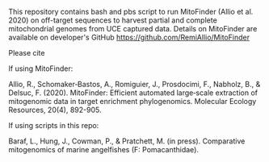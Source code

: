 This repository contains bash and pbs script to run MitoFinder (Allio et al. 2020) on off-target sequences to harvest partial and complete mitochondrial genomes from UCE captured data.
Details on MitoFinder are available on developer's GitHub https://github.com/RemiAllio/MitoFinder

Please cite

If using MitoFinder:

Allio, R., Schomaker‐Bastos, A., Romiguier, J., Prosdocimi, F., Nabholz, B., & Delsuc, F. (2020). MitoFinder: Efficient automated large‐scale extraction of mitogenomic data in target enrichment phylogenomics. Molecular Ecology Resources, 20(4), 892-905.

If using scripts in this repo:

Baraf, L., Hung, J., Cowman, P., & Pratchett, M. (in press). Comparative mitogenomics of marine angelfishes (F: Pomacanthidae).
